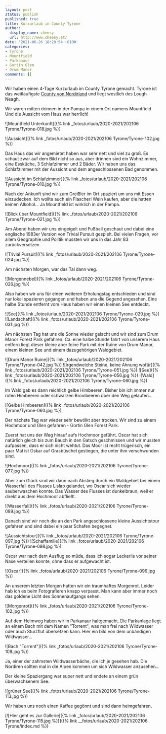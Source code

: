 ```yaml
---
layout: post
status: publish
published: true
title: Kurzurlaub in County Tyrone
author:
  display_name: cheesy
  url: http://www.cheesy.at/
date: '2021-06-26 18:28:54 +0100'
categories:
- Tyrone
- Mountfield
- Parkanaur
- Gortin Glen
- Drum Manor
comments: []
---
```


<!-- Guide to Markdown: https://guides.github.com/features/mastering-markdown/ -->

Wir haben einen 4-Tage Kurzurlaub im County Tyrone gemacht. Tyrone ist das weitläufigste [County von Nordirland](https://en.wikipedia.org/wiki/Counties_of_Northern_Ireland) und liegt westlich des Lough Neagh.

Wir waren mitten drinnen in der Pampa in einem Ort namens Mountfield. Und die Aussicht vom Haus war herrlich!

![Mountfield Unterkunft]({% link _fotos/urlaub/2020-2021/202106 Tyrone/Tyrone-018.jpg %})

![Aussicht]({% link _fotos/urlaub/2020-2021/202106 Tyrone/Tyrone-102.jpg %})

Das Haus das wir angemietet haben war sehr nett und viel zu groß. Es schaut zwar auf dem Bild nicht so aus, aber drinnen sind ein Wohnzimmer, eine Essküche, 3 Schlafzimmer und 2 Bäder. Wir haben uns das Schlafzimmer mit der Aussicht und dem angeschlossenen Bad genommen.

![Aussicht im Schlafzimmer]({% link _fotos/urlaub/2020-2021/202106 Tyrone/Tyrone-010.jpg %})

Nach der Ankunft sind wir zum Greißler im Ort spaziert um uns mit Essen einzudecken. Ich wollte auch ein Flascherl Wein kaufen, aber die hatten keinen Alkohol... Ja Mountfield ist wirklich in der Pampa.
 
![Blick über Mountfield]({% link _fotos/urlaub/2020-2021/202106 Tyrone/Tyrone-021.jpg %})

Am Abend haben wir uns eingeigelt und Fußball geschaut und dabei eine englische 1983er Version von Trivial Pursuit gespielt. Bei vielen Fragen, vor allem Geographie und Politik mussten wir uns in das Jahr 83 zurückversetzen.

![Trivial Pursuit]({% link _fotos/urlaub/2020-2021/202106 Tyrone/Tyrone-024.jpg %})

Am nächsten Morgen, war das Tal dann weg.

![Morgennebel]({% link _fotos/urlaub/2020-2021/202106 Tyrone/Tyrone-026.jpg %})

Also haben wir uns für einen weiteren Erholungstag entschieden und sind nur lokal spazieren gegangen und haben uns die Gegend angesehen. Eine halbe Stunde entfernt vom Haus haben wir einen kleinen See entdeckt.

![See]({% link _fotos/urlaub/2020-2021/202106 Tyrone/Tyrone-029.jpg %})
![Landschaft]({% link _fotos/urlaub/2020-2021/202106 Tyrone/Tyrone-031.jpg %})

Am nächsten Tag hat uns die Sonne wieder gelacht und wir sind zum Drum Manor Forest Park gefahren. Ca. eine halbe Stunde fahrt von unserem Haus entfern liegt dieser kleine aber feine Park mit der Ruine von Drum Manor, einem kleinen See und einem dazugehörigen Waldgebiet.

![Drum Manor Ruine]({% link _fotos/urlaub/2020-2021/202106 Tyrone/Tyrone-042.jpg %})
![irgendwelche Steine, keine Ahnung wofür]({% link _fotos/urlaub/2020-2021/202106 Tyrone/Tyrone-051.jpg %})
![See]({% link _fotos/urlaub/2020-2021/202106 Tyrone/Tyrone-056.jpg %})
![Wald]({% link _fotos/urlaub/2020-2021/202106 Tyrone/Tyrone-060.jpg %})

Im Wald gab es dann reichlich gelbe Himbeeren. Bisher bin ich immer nur roten Himbeeren oder schwarzen Brombeeren über den Weg gelaufen...

![Gelbe Himbeeren]({% link _fotos/urlaub/2020-2021/202106 Tyrone/Tyrone-060.jpg %})

Der nächste Tag war wieder sehr bewölkt aber trocken. Wir sind zu einem Hochmoor und Glen gefahren - Gortin Glen Forest Park.

Zuerst hat uns der Weg hinauf aufs Hochmoor geführt. Oscar hat sich natürlich gleich bis zum Bauch in den Gatsch geschmissen und wir mussten aufpassen, dass er sich nicht wehtut. Das Moor ist recht trügerisch, ein paar Mal ist Oskar auf Grasbüschel gestiegen, die unter ihm verschwunden sind.

![Hochmoor]({% link _fotos/urlaub/2020-2021/202106 Tyrone/Tyrone-077.jpg %})

Aber zum Glück sind wir dann nach Abstieg durch ein Waldgebiet bei einem Wasserfall des Flusses Lislap gelandet, wo Oscar sich wieder sauberwaschen konnte. Das Wasser des Flusses ist dunkelbraun, weil er direkt aus dem Hochmoor abfließt.

![Wasserfall]({% link _fotos/urlaub/2020-2021/202106 Tyrone/Tyrone-089.jpg %})

Danach sind wir noch die an den Park angeschlossene kleine Aussichtstour gefahren und sind dabei ein paar Schafen begegnet.

![Aussichtstour]({% link _fotos/urlaub/2020-2021/202106 Tyrone/Tyrone-097.jpg %})
![Schaffamilie]({% link _fotos/urlaub/2020-2021/202106 Tyrone/Tyrone-098.jpg %})

Oscar war nach dem Ausflug so müde, dass ich sogar Leckerlis vor seiner Nase verteilen konnte, ohne dass er aufgewacht ist.

![Oscar]({% link _fotos/urlaub/2020-2021/202106 Tyrone/Tyrone-099.jpg %})

An unserem letzten Morgen hatten wir ein traumhaftes Morgenrot. Leider hab ich es beim Fotografieren knapp verpasst. Man kann aber immer noch das goldene Licht des Sonnenaufgangs sehen.

![Morgenrot]({% link _fotos/urlaub/2020-2021/202106 Tyrone/Tyrone-102.jpg %})

Auf dem Heimweg haben wir in Parkanaur haltgemacht. Die Parkanlage liegt an einem Bach mit dem Namen "Torrent", was man frei nach Wildwasser oder auch Sturzflut übersetzen kann. Hier ein bild von dem unbändigen Wildwasser...

![Bach "Torrent"]({% link _fotos/urlaub/2020-2021/202106 Tyrone/Tyrone-108.jpg %})

Ja, einer der zahmsten Wildwasserbäche, die ich je gesehen hab. Die Nordiren sollten mal in die Alpen kommen um sich Wildwasser anzusehen...

Der kleine Spaziergang war super nett und endete an einem grün überwachsenem See.

![grüner See]({% link _fotos/urlaub/2020-2021/202106 Tyrone/Tyrone-113.jpg %})

Wir haben uns noch einen Kaffee gegönnt und sind dann heimgefahren.

[![Hier geht es zur Gallerie]({% link _fotos/urlaub/2020-2021/202106 Tyrone/Tyrone-115.jpg %})]({% link __fotos/urlaub/2020-2021/202106 Tyrone/index.md %})